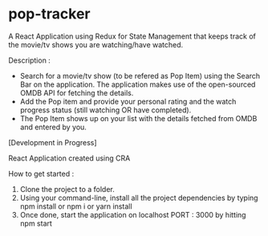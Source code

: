 # pop-tracker
A React Application using Redux for State Management that keeps track of the movie/tv shows you are watching/have watched.

Description : 
 - Search for a movie/tv show (to be refered as Pop Item) using the Search Bar on the application. The application makes use of the open-sourced OMDB API for fetching the details.
 - Add the Pop item and provide your personal rating and the watch progress status (still watching OR have completed).
 - The Pop Item shows up on your list with the details fetched from OMDB and entered by you.

[Development in Progress]

React Application created using CRA

How to get started :
1. Clone the project to a folder.
2. Using your command-line, install all the project dependencies by typing 
    npm install or npm i or yarn install 
3. Once done, start the application on localhost PORT : 3000 by hitting
    npm start
